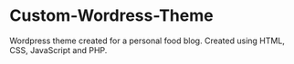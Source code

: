 # Custom-Wordress-Theme
Wordpress theme created for a personal food blog. Created using HTML, CSS, JavaScript and PHP.

